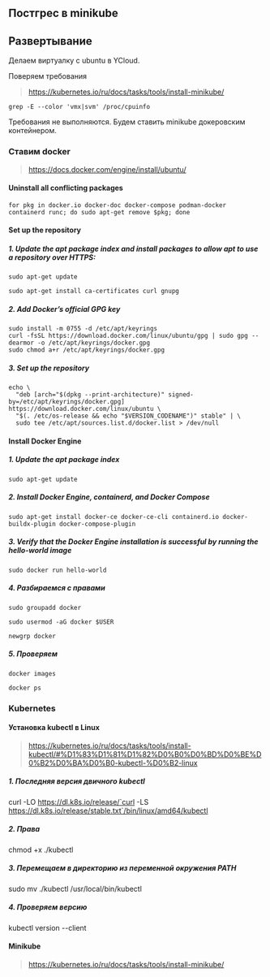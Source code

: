 Постгрес в minikube
------------------------

## Развертывание

Делаем виртуалку с ubuntu в YCloud.

Поверяем требования

> https://kubernetes.io/ru/docs/tasks/tools/install-minikube/

```
grep -E --color 'vmx|svm' /proc/cpuinfo
```
Требования не выполняются. Будем ставить minikube докеровским контейнером.

### Ставим docker

> https://docs.docker.com/engine/install/ubuntu/

#### Uninstall all conflicting packages
```
for pkg in docker.io docker-doc docker-compose podman-docker containerd runc; do sudo apt-get remove $pkg; done
```
#### Set up the repository

##### 1. Update the apt package index and install packages to allow apt to use a repository over HTTPS:
```
sudo apt-get update
```
```
sudo apt-get install ca-certificates curl gnupg
```
##### 2. Add Docker’s official GPG key
```
sudo install -m 0755 -d /etc/apt/keyrings
curl -fsSL https://download.docker.com/linux/ubuntu/gpg | sudo gpg --dearmor -o /etc/apt/keyrings/docker.gpg
sudo chmod a+r /etc/apt/keyrings/docker.gpg
```
##### 3. Set up the repository
```
echo \
  "deb [arch="$(dpkg --print-architecture)" signed-by=/etc/apt/keyrings/docker.gpg] https://download.docker.com/linux/ubuntu \
  "$(. /etc/os-release && echo "$VERSION_CODENAME")" stable" | \
  sudo tee /etc/apt/sources.list.d/docker.list > /dev/null
```  
#### Install Docker Engine 
  
##### 1. Update the apt package index
```
sudo apt-get update
```
##### 2. Install Docker Engine, containerd, and Docker Compose
```
sudo apt-get install docker-ce docker-ce-cli containerd.io docker-buildx-plugin docker-compose-plugin
```
##### 3. Verify that the Docker Engine installation is successful by running the hello-world image
```
sudo docker run hello-world
```
##### 4. Разбираемся с правами
```
sudo groupadd docker
```
```
sudo usermod -aG docker $USER
```
```
newgrp docker
```
##### 5. Проверяем 
```
docker images
```
```
docker ps
```
### Kubernetes
#### Установка kubectl в Linux
> https://kubernetes.io/ru/docs/tasks/tools/install-kubectl/#%D1%83%D1%81%D1%82%D0%B0%D0%BD%D0%BE%D0%B2%D0%BA%D0%B0-kubectl-%D0%B2-linux

##### 1. Последняя версия двичного kubectl

curl -LO https://dl.k8s.io/release/`curl -LS https://dl.k8s.io/release/stable.txt`/bin/linux/amd64/kubectl

##### 2. Права

chmod +x ./kubectl

##### 3. Перемещаем в директорию из переменной окружения PATH

sudo mv ./kubectl /usr/local/bin/kubectl

##### 4. Проверяем версию

kubectl version --client

#### Minikube
> https://kubernetes.io/ru/docs/tasks/tools/install-minikube/























